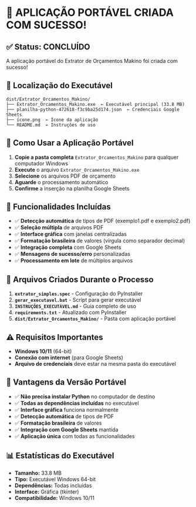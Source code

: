 # 🎉 APLICAÇÃO PORTÁVEL CRIADA COM SUCESSO!

## ✅ **Status: CONCLUÍDO**

A aplicação portável do Extrator de Orçamentos Makino foi criada com sucesso!

## 📁 **Localização do Executável**

```
dist/Extrator_Orcamentos_Makino/
├── Extrator_Orcamentos_Makino.exe  ← Executável principal (33.8 MB)
├── planilha-python-472618-f3c9ba25d174.json  ← Credenciais Google Sheets
├── ícone.png  ← Ícone da aplicação
└── README.md  ← Instruções de uso
```

## 🚀 **Como Usar a Aplicação Portável**

1. **Copie a pasta completa** `Extrator_Orcamentos_Makino` para qualquer computador Windows
2. **Execute** o arquivo `Extrator_Orcamentos_Makino.exe`
3. **Selecione** os arquivos PDF de orçamento
4. **Aguarde** o processamento automático
5. **Confirme** a inserção na planilha Google Sheets

## 🎯 **Funcionalidades Incluídas**

- ✅ **Detecção automática** de tipos de PDF (exemplo1.pdf e exemplo2.pdf)
- ✅ **Seleção múltipla** de arquivos PDF
- ✅ **Interface gráfica** com janelas centralizadas
- ✅ **Formatação brasileira** de valores (vírgula como separador decimal)
- ✅ **Integração completa** com Google Sheets
- ✅ **Mensagens de sucesso/erro** personalizadas
- ✅ **Processamento em lote** de múltiplos arquivos

## 🔧 **Arquivos Criados Durante o Processo**

1. **`extrator_simples.spec`** - Configuração do PyInstaller
2. **`gerar_executavel.bat`** - Script para gerar executável
3. **`INSTRUÇÕES_EXECUTÁVEL.md`** - Guia completo de uso
4. **`requirements.txt`** - Atualizado com PyInstaller
5. **`dist/Extrator_Orcamentos_Makino/`** - Pasta com aplicação portável

## ⚠️ **Requisitos Importantes**

- **Windows 10/11** (64-bit)
- **Conexão com internet** (para Google Sheets)
- **Arquivo de credenciais** deve estar na mesma pasta do executável

## 🎉 **Vantagens da Versão Portável**

- ✅ **Não precisa instalar Python** no computador de destino
- ✅ **Todas as dependências incluídas** no executável
- ✅ **Interface gráfica** funciona normalmente
- ✅ **Detecção automática** de tipos de PDF
- ✅ **Formatação brasileira** de valores
- ✅ **Integração com Google Sheets** mantida
- ✅ **Aplicação única** com todas as funcionalidades

## 📊 **Estatísticas do Executável**

- **Tamanho:** 33.8 MB
- **Tipo:** Executável Windows 64-bit
- **Dependências:** Todas incluídas
- **Interface:** Gráfica (tkinter)
- **Compatibilidade:** Windows 10/11
